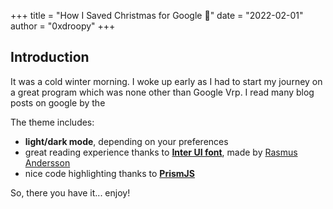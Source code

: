 +++
title = "How I Saved Christmas for Google 🎄"
date = "2022-02-01"
author = "0xdroopy"
+++

## Introduction 

It was a cold winter morning. I woke up early as I had to start my journey on a great program which was none other than Google Vrp. I read many blog posts on google by the

The theme includes:

- **light/dark mode**, depending on your preferences
- great reading experience thanks to [**Inter UI font**](https://rsms.me/inter/), made by [Rasmus Andersson](https://rsms.me/about/)
- nice code highlighting thanks to [**PrismJS**](https://prismjs.com)

So, there you have it... enjoy!
